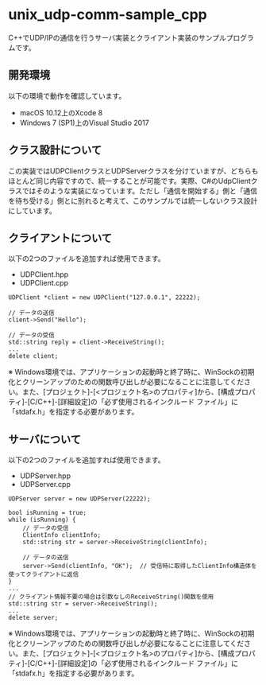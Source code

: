 # unix_udp-comm-sample_cpp

C++でUDP/IPの通信を行うサーバ実装とクライアント実装のサンプルプログラムです。

## 開発環境
以下の環境で動作を確認しています。

- macOS 10.12上のXcode 8
- Windows 7 (SP1)上のVisual Studio 2017

## クラス設計について
この実装ではUDPClientクラスとUDPServerクラスを分けていますが、どちらもほとんど同じ内容ですので、統一することが可能です。実際、C#のUdpClientクラスではそのような実装になっています。ただし「通信を開始する」側と「通信を待ち受ける」側とに別れると考えて、このサンプルでは統一しないクラス設計にしています。

## クライアントについて
以下の2つのファイルを追加すれば使用できます。

- UDPClient.hpp
- UDPClient.cpp

```
UDPClient *client = new UDPClient("127.0.0.1", 22222);

// データの送信
client->Send("Hello");
            
// データの受信
std::string reply = client->ReceiveString();
...
delete client;
```

※ Windows環境では、アプリケーションの起動時と終了時に、WinSockの初期化とクリーンアップのための関数呼び出しが必要になることに注意してください。また、[プロジェクト]-[<プロジェクト名>のプロパティ]から、[構成プロパティ]-[C/C++]-[詳細設定]の「必ず使用されるインクルード ファイル」に「stdafx.h」を指定する必要があります。

## サーバについて
以下の2つのファイルを追加すれば使用できます。

- UDPServer.hpp
- UDPServer.cpp

```
UDPServer server = new UDPServer(22222);

bool isRunning = true;
while (isRunning) {
    // データの受信
    ClientInfo clientInfo;
    std::string str = server->ReceiveString(clientInfo);
        
    // データの送信
    server->Send(clientInfo, "OK");  // 受信時に取得したClientInfo構造体を使ってクライアントに返信
}
...
// クライアント情報不要の場合は引数なしのReceiveString()関数を使用
std::string str = server->ReceiveString();
...
delete server;
```

※ Windows環境では、アプリケーションの起動時と終了時に、WinSockの初期化とクリーンアップのための関数呼び出しが必要になることに注意してください。また、[プロジェクト]-[<プロジェクト名>のプロパティ]から、[構成プロパティ]-[C/C++]-[詳細設定]の「必ず使用されるインクルード ファイル」に「stdafx.h」を指定する必要があります。
